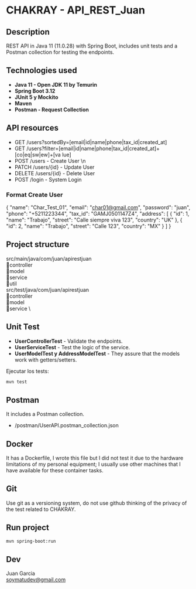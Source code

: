 
# CHAKRAY - API_REST_Juan

## Description
REST API in Java 11 (11.0.28) with Spring Boot, includes unit tests and a Postman collection for testing the endpoints.

## Technologies used
- **Java 11 - Open JDK 11 by Temurin**
- **Spring Boot 3.12**
- **JUnit 5 y Mockito**
- **Maven**
- **Postman - Request Collection**

## API resources
- GET /users?sortedBy=[email|id|name|phone|tax_id|created_at]
- GET
  /users?filter=[email|id|name|phone|tax_id|created_at]+[co|eq|sw|ew]+[va
  lue]
- POST /users - Create User \n
- PATCH /users/{id} - Update User
- DELETE /users/{id} - Delete User
- POST /login - System Login

### Format Create User
{
"name": "Char_Test_01",
"email": "char01@gmail.com",
"password": "juan",
"phone": "+5211223344",
"tax_id": "GAMJ0501147Z4",
"address": [
{
"id": 1,
"name": "Trabajo",
"street": "Calle siempre viva 123",
"country": "UK"
},
{
"id": 2,
"name": "Trabajo",
"street": "Calle 123",
"country": "MX"
}
]
}

## Project structure
src/main/java/com/juan/apirestjuan \
📂controller \
📂model \
📂service \
📂util \
src/test/java/com/juan/apirestjuan \
📂controller \
📂model \
📂service \

## Unit Test

- **UserControllerTest** - Validate the endpoints.
- **UserServiceTest** - Test the logic of the service.
- **UserModelTest y AddressModelTest** - They assure that the models work with getters/setters.

Ejecutar los tests:
```bash
mvn test
```
## Postman
It includes a Postman collection.
- /postman/UserAPI.postman_collection.json

## Docker
It has a Dockerfile, I wrote this file but I did not test it due to the hardware limitations of my personal equipment; I usually use other machines that I have available for these container tasks.

## Git
Use git as a versioning system, do not use github thinking of the privacy of the test related to CHAKRAY.

## Run project
```bash
mvn spring-boot:run
```

## Dev
Juan Garcia \
soymatudev@gmail.com